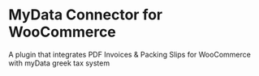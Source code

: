 # MyData Connector for WooCommerce
A plugin that integrates PDF Invoices &amp; Packing Slips for WooCommerce with myData greek tax system
